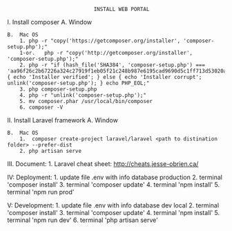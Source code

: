    								INSTALL WEB PORTAL
I. Install composer
	A.	Window

	B.	Mac OS
		1. php -r "copy('https://getcomposer.org/installer', 'composer-setup.php');"
		1-or.	php -r "copy('http://getcomposer.org/installer', 'composer-setup.php');"
		2. php -r "if (hash_file('SHA384', 'composer-setup.php') === 'aa96f26c2b67226a324c27919f1eb05f21c248b987e6195cad9690d5c1ff713d53020a02ac8c217dbf90a7eacc9d141d') { echo 'Installer verified'; } else { echo 'Installer corrupt'; unlink('composer-setup.php'); } echo PHP_EOL;"
		3. php composer-setup.php
		4. php -r "unlink('composer-setup.php');"
		5. mv composer.phar /usr/local/bin/composer
		6. composer -V

II. Install Laravel framework
	A.	Window

	B.	Mac OS
		1.	composer create-project laravel/laravel <path to distination folder> --prefer-dist
		2. php artisan serve

III. Document:
	1.	Laravel cheat sheet: http://cheats.jesse-obrien.ca/

IV: Deployment:
	1.	update file .env with info database production
	2.	terminal 'composer install'
	3.	terminal 'composer update'
	4.  terminal 'npm install'
	5. 	terminal 'npm run prod'

V: Development:
	1.	update file .env with info database dev local
	2.	terminal 'composer install'
	3.	terminal 'composer update'
	4.  terminal 'npm install'
	5. 	terminal 'npm run dev'
	6.	terminal 'php artisan serve'